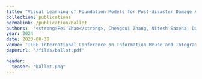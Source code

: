 ```yaml
---
title: "Visual Learning of Foundation Models for Post-disaster Damage Assessment"
collection: publications
permalink: /publication/ballot
authors:  '<strong>Fei Zhao</strong>, Chengcui Zhang, Nitesh Saxena, Dan Wallach, and Shahariar Rabby'
year: 2024
date: 2023-08-30  
venue: 'IEEE International Conference on Information Reuse and Integration (<strong>IRI</strong>)'
paperurl: '/files/ballot.pdf'

header:
  teaser: "ballot.png"
---
```



